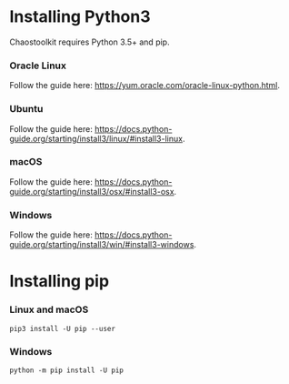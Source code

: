 # Installing Python3

Chaostoolkit requires Python 3.5+ and pip.

### Oracle Linux

Follow the guide here: https://yum.oracle.com/oracle-linux-python.html.

### Ubuntu

Follow the guide here: https://docs.python-guide.org/starting/install3/linux/#install3-linux.

### macOS

Follow the guide here: https://docs.python-guide.org/starting/install3/osx/#install3-osx.

### Windows

Follow the guide here: https://docs.python-guide.org/starting/install3/win/#install3-windows.

# Installing pip

### Linux and macOS

```
pip3 install -U pip --user
```

### Windows

```
python -m pip install -U pip
```